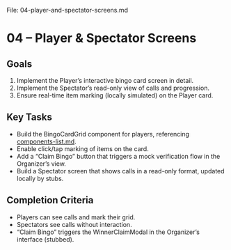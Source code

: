 File: 04-player-and-spectator-screens.md

# 04 – Player & Spectator Screens

## Goals
1. Implement the Player’s interactive bingo card screen in detail.
2. Implement the Spectator’s read-only view of calls and progression.
3. Ensure real-time item marking (locally simulated) on the Player card.

## Key Tasks
- Build the BingoCardGrid component for players, referencing [components-list.md](../components-list.md#bingocardgrid).
- Enable click/tap marking of items on the card.
- Add a “Claim Bingo” button that triggers a mock verification flow in the Organizer’s view.
- Build a Spectator screen that shows calls in a read-only format, updated locally by stubs.

## Completion Criteria
- Players can see calls and mark their grid.
- Spectators see calls without interaction.
- “Claim Bingo” triggers the WinnerClaimModal in the Organizer’s interface (stubbed).
